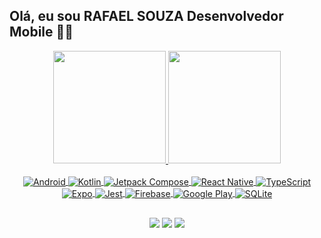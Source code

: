 ## Olá, eu sou RAFAEL SOUZA Desenvolvedor Mobile  📱😉
<div align="center">
  <a href="https://github.com/rpsouzadev">
  <img height="180rem" src="https://github-readme-stats.vercel.app/api?username=rpsouzadev&show_icons=true&theme=cobalt&include_all_commits=true&count_private=true"/>
  <img height="180rem" src="https://github-readme-stats.vercel.app/api/top-langs/?username=rpsouzadev&layout=compact&langs_count=7&theme=cobalt"/>
</div>

<br/>
  
<div style="display: inline_block" align="center">
  <img align="center" alt="Android" src="https://img.shields.io/badge/Android-34A853?style=for-the-badge&logo=android&logoColor=white">
  <img align="center" alt="Kotlin" src="https://img.shields.io/badge/Kotlin-7F52FF?style=for-the-badge&logo=kotlin&logoColor=white">
  <img align="center" alt="Jetpack Compose" src="https://img.shields.io/badge/Jatepack_Compose-4285F4?style=for-the-badge&logo=jetpackcompose&logoColor=white">
  <img align="center" alt="React Native" src="https://img.shields.io/badge/React_Native-007ACC?style=for-the-badge&logo=react&logoColor=white">
  <img align="center" alt="TypeScript" src="https://img.shields.io/badge/TypeScript-007ACC?style=for-the-badge&logo=typescript&logoColor=white">
  <img align="center" alt="Expo" src="https://img.shields.io/badge/Expo-000020?style=for-the-badge&logo=expo&logoColor=white">
  <img align="center" alt="Jest" src="https://img.shields.io/badge/Jest-C21325?style=for-the-badge&logo=jest&logoColor=white">
  <img align="center" alt="Firebase" src="https://img.shields.io/badge/Firebase-DD2C00?style=for-the-badge&logo=firebase&logoColor=white">
  <img align="center" alt="Google Play" src="https://img.shields.io/badge/Google_Play-414141?style=for-the-badge&logo=googleplay&logoColor=white">
  <img align="center" alt="SQLite" src="https://img.shields.io/badge/SQLite-07405E?style=for-the-badge&logo=sqlite&logoColor=white">
<div>
  
##  

<div>
  <a href="https://instagram.com/rpsouzadev" target="_blank"><img src="https://img.shields.io/badge/-Instagram-%23E4405F?style=for-the-badge&logo=instagram&logoColor=white" target="_blank"></a>
  <a href = "mailto:rpsouza.dev@gmail.com"><img src="https://img.shields.io/badge/-Gmail-%23333?style=for-the-badge&logo=gmail&logoColor=white" target="_blank"></a>
  <a href="https://www.linkedin.com/in/rpsouzadev/" target="_blank"><img src="https://img.shields.io/badge/-LinkedIn-%230077B5?style=for-the-badge&logo=linkedin&logoColor=white" target="_blank"></a> 
</div>

